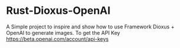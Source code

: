 # Rust-Dioxus-OpenAI
A Simple project to inspire and show how to use Framework Dioxus + OpenAI to generate images.
To get the API Key https://beta.openai.com/account/api-keys
